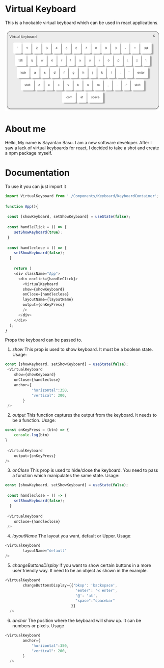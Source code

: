 # Virtual Keyboard

This is a hookable virtual keyboard which can be used in react applications.

![Virtual Keyboard Preview](https://github.com/Sbasu2512/virtual-keyboard/blob/master/images/virtual_keyboard.png)

# About me
Hello, My name is Sayantan Basu. I am a new software developer. After I saw a lack of virtual keyboards for react, I decided to take a shot and create a npm package myself.

# Documentation

To use it you can just import it

```js
import VirtualKeyboard from './Components/Keyboard/keyboardContainer';

function App(){

 const [showKeyboard, setShowKeyboard] = useState(false);

 const handleClick = () => {
    setShowKeyboard(true);
 }
 
 const handleclose = () => {
    setShowKeyboard(false);
  }

    return (
    <div className="App">
      <div onclick={handleClick}>
        <VirtualKeyboard
        show={showKeyboard}
        onClose={handleclose}
        layoutName={layoutName}
        output={onKeyPress}
        />
      </div>
    </div>
  );
}

```
        

Props the keyboard can be passed to.

1. *show* This prop is used to show keyboard. It must be a boolean state.
Usage:
```js
const [showKeyboard, setShowKeyboard] = useState(false);
 <VirtualKeyboard
    show={showKeyboard}
    onClose={handleclose}
    anchor={
            "horizontal":350,
            "vertical": 200,
        }
 />
```

2. *output* This function captures the output from the keyboard. It needs to be a function.
Usage:
```js
const onKeyPress = (btn) => {
    console.log(btn)
}

 <VirtualKeyboard
    output={onKeyPress}
/>
```

3. *onClose* This prop is used to hide/close the keyboard. You need to pass a function which manipulates the same state. 
Usage:
```js
const [showKeyboard, setShowKeyboard] = useState(false);
 
 const handleclose = () => {
    setShowKeyboard(false);
  }

 <VirtualKeyboard
    onClose={handleclose}
 />
 ```

4. *layoutName* The layout you want, default or Upper. 
Usage:
```js
<VirtualKeyboard
        layoutName="default"
/>
 ```   

5. *changeButtonsDisplay* If you want to show certain buttons in a more user friendly way. It need to be an object as shown in the example.
```js
<VirtualKeyboard
        changeButtonsDisplay={{'bksp': 'backspace',
                                'enter': '< enter',
                                '@': 'at',
                                "space":"spacebar"
                              }}
  />
```

6. *anchor* The position where the keyboard will show up. It can be numbers or pixels.
Usage
```js
<VirtualKeyboard
        anchor={
            "horizontal":350,
            "vertical": 200,
        }
  />
 

